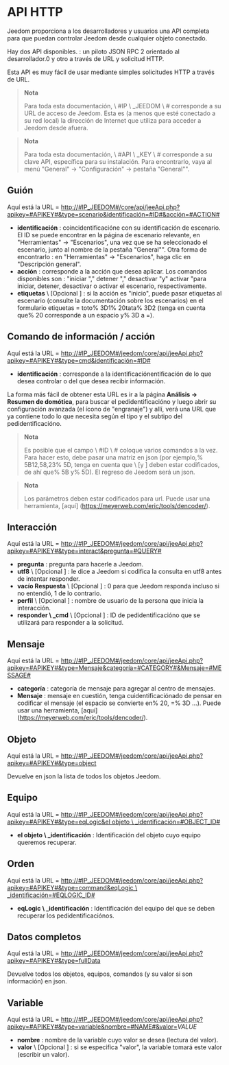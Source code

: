 # API HTTP

Jeedom proporciona a los desarrolladores y usuarios una API completa para que puedan controlar Jeedom desde cualquier objeto conectado.

Hay dos API disponibles. : un piloto JSON RPC 2 orientado al desarrollador.0 y otro a través de URL y solicitud HTTP.

Esta API es muy fácil de usar mediante simples solicitudes HTTP a través de URL.

> **Nota**
>
> Para toda esta documentación, \ #IP \ _JEEDOM \ # corresponde a su URL de acceso de Jeedom. Esta es (a menos que esté conectado a su red local) la dirección de Internet que utiliza para acceder a Jeedom desde afuera.

> **Nota**
>
> Para toda esta documentación, \ #API \ _KEY \ # corresponde a su clave API, específica para su instalación. Para encontrarlo, vaya al menú "General" → "Configuración" → pestaña "General"".

## Guión

Aquí está la URL = [http://\#IP\_JEEDOM\#/core/api/jeeApi.php?apikey=\#APIKEY\#&type=scenario&identificación=\#ID\#&acción=\#ACTION\#](http://#IP_JEEDOM#/core/api/jeeApi.php?apikey=#APIKEY#&type=scenario&identificación=#ID#&acción=#ACTION#)

- **identificación** : coincidentificacióne con su identificación de escenario. El ID se puede encontrar en la página de escenario relevante, en "Herramientas" → "Escenarios", una vez que se ha seleccionado el escenario, junto al nombre de la pestaña "General"". Otra forma de encontrarlo : en "Herramientas" → "Escenarios", haga clic en "Descripción general".
- **acción** : corresponde a la acción que desea aplicar. Los comandos disponibles son : "iniciar "," detener "," desactivar "y" activar "para iniciar, detener, desactivar o activar el escenario, respectivamente.
- **etiquetas** \ [Opcional \] : si la acción es &quot;inicio&quot;, puede pasar etiquetas al escenario (consulte la documentación sobre los escenarios) en el formulario etiquetas = toto% 3D1% 20tata% 3D2 (tenga en cuenta que% 20 corresponde a un espacio y% 3D a =).

##  Comando de información / acción

Aquí está la URL = [http://\#IP\_JEEDOM\#/jeedom/core/api/jeeApi.php?apikey=\#APIKEY\#&type=cmd&identificación=\#ID\#](http://#IP_JEEDOM#/jeedom/core/api/jeeApi.php?apikey=#APIKEY#&type=cmd&identificación=#ID#)

- **identificación** : corresponde a la identificaciónentificación de lo que desea controlar o del que desea recibir información.

La forma más fácil de obtener esta URL es ir a la página **Análisis → Resumen de domótica**, para buscar el pedidentificacióno y luego abrir su configuración avanzada (el ícono de "engranaje") y allí, verá una URL que ya contiene todo lo que necesita según el tipo y el subtipo del pedidentificacióno.

> **Nota**
>
> Es posible que el campo \ #ID \ # coloque varios comandos a la vez. Para hacer esto, debe pasar una matriz en json (por ejemplo,% 5B12,58,23% 5D, tenga en cuenta que \ [y \] deben estar codificados, de ahí que% 5B y% 5D). El regreso de Jeedom será un json.

> **Nota**
>
> Los parámetros deben estar codificados para url. Puede usar una herramienta, [aquí] (https://meyerweb.com/eric/tools/dencoder/).

## Interacción

Aquí está la URL = [http://\#IP\_JEEDOM\#/jeedom/core/api/jeeApi.php?apikey=\#APIKEY\#&type=interact&pregunta=\#QUERY\#](http://#IP_JEEDOM#/jeedom/core/api/jeeApi.php?apikey=#APIKEY#&type=interact&pregunta=#QUERY#)

- **pregunta** : pregunta para hacerle a Jeedom.
- **utf8** \ [Opcional \] : le dice a Jeedom si codifica la consulta en utf8 antes de intentar responder.
- **vacío Respuesta** \ [Opcional \] : 0 para que Jeedom responda incluso si no entendió, 1 de lo contrario.
- **perfil** \ [Opcional \] : nombre de usuario de la persona que inicia la interacción.
- **responder \ _cmd** \ [Opcional \] : ID de pedidentificacióno que se utilizará para responder a la solicitud.

## Mensaje

Aquí está la URL = [http://\#IP\_JEEDOM\#/jeedom/core/api/jeeApi.php?apikey=\#APIKEY\#&type=Mensaje&categoría=\#CATEGORY\#&Mensaje=\#MESSAGE\#](http://#IP_JEEDOM#/jeedom/core/api/jeeApi.php?apikey=#APIKEY#&type=Mensaje&categoría=#CATEGORY#&Mensaje=#MESSAGE#)

- **categoría** : categoría de mensaje para agregar al centro de mensajes.
- **Mensaje** : mensaje en cuestión, tenga cuidentificaciónado de pensar en codificar el mensaje (el espacio se convierte en% 20, =% 3D ...). Puede usar una herramienta, [aquí] (https://meyerweb.com/eric/tools/dencoder/).

## Objeto

Aquí está la URL = [http://\#IP\_JEEDOM\#/jeedom/core/api/jeeApi.php?apikey=\#APIKEY\#&type=object](http://#IP_JEEDOM#/jeedom/core/api/jeeApi.php?apikey=#APIKEY#&type=object)

Devuelve en json la lista de todos los objetos Jeedom.

## Equipo

Aquí está la URL = [http://\#IP\_JEEDOM\#/jeedom/core/api/jeeApi.php?apikey=\#APIKEY\#&type=eqLogic&el objeto \ _identificación=\#OBJECT\_ID\#](http://#IP_JEEDOM#/jeedom/core/api/jeeApi.php?apikey=#APIKEY#&type=eqLogic&object_identificación=#OBJECT_ID#)

- **el objeto \ _identificación** : Identificación del objeto cuyo equipo queremos recuperar.

## Orden

Aquí está la URL = [http://\#IP\_JEEDOM\#/jeedom/core/api/jeeApi.php?apikey=\#APIKEY\#&type=command&eqLogic \ _identificación=\#EQLOGIC\_ID\#](http://#IP_JEEDOM#/jeedom/core/api/jeeApi.php?apikey=#APIKEY#&type=command&eqLogic_identificación=#EQLOGIC_ID#)

- **eqLogic \ _identificación** : Identificación del equipo del que se deben recuperar los pedidentificaciónos.

## Datos completos

Aquí está la URL = [http://\#IP\_JEEDOM\#/jeedom/core/api/jeeApi.php?apikey=\#APIKEY\#&type=fullData](http://#IP_JEEDOM#/jeedom/core/api/jeeApi.php?apikey=#APIKEY#&type=fullData)

Devuelve todos los objetos, equipos, comandos (y su valor si son información) en json.

## Variable

Aquí está la URL = [http://\#IP\_JEEDOM\#/jeedom/core/api/jeeApi.php?apikey=\#APIKEY\#&type=variable&nombre=\#NAME\#&valor=](http://#IP_JEEDOM#/jeedom/core/api/jeeApi.php?apikey=#APIKEY#&type=variable&nombre=#NAME#&valor=)*VALUE*

- **nombre** : nombre de la variable cuyo valor se desea (lectura del valor).
- **valor** \ [Opcional \] : si se especifica &quot;valor&quot;, la variable tomará este valor (escribir un valor).
